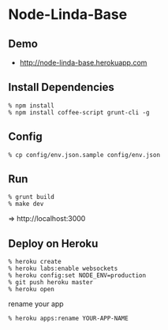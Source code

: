 Node-Linda-Base
===============


Demo
----

* http://node-linda-base.herokuapp.com


Install Dependencies
--------------------

    % npm install
    % npm install coffee-script grunt-cli -g


Config
------

    % cp config/env.json.sample config/env.json

Run
---

    % grunt build
    % make dev

=> http://localhost:3000


Deploy on Heroku
----------------

    % heroku create
    % heroku labs:enable websockets
    % heroku config:set NODE_ENV=production
    % git push heroku master
    % heroku open

rename your app

    % heroku apps:rename YOUR-APP-NAME

